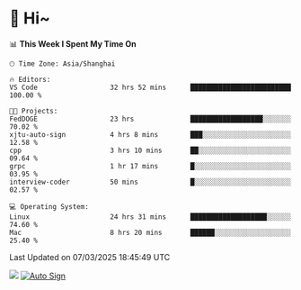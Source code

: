 # 👋 Hi~

<!--START_SECTION:waka-->
📊 **This Week I Spent My Time On** 

```text
🕑︎ Time Zone: Asia/Shanghai

🔥 Editors: 
VS Code                  32 hrs 52 mins      █████████████████████████   100.00 % 

🐱‍💻 Projects: 
FedDOGE                  23 hrs              ██████████████████░░░░░░░   70.02 % 
xjtu-auto-sign           4 hrs 8 mins        ███░░░░░░░░░░░░░░░░░░░░░░   12.58 % 
cpp                      3 hrs 10 mins       ██░░░░░░░░░░░░░░░░░░░░░░░   09.64 % 
grpc                     1 hr 17 mins        █░░░░░░░░░░░░░░░░░░░░░░░░   03.95 % 
interview-coder          50 mins             █░░░░░░░░░░░░░░░░░░░░░░░░   02.57 % 

💻 Operating System: 
Linux                    24 hrs 31 mins      ███████████████████░░░░░░   74.60 % 
Mac                      8 hrs 20 mins       ██████░░░░░░░░░░░░░░░░░░░   25.40 % 
```


 Last Updated on 07/03/2025 18:45:49 UTC
<!--END_SECTION:waka-->

![](https://komarev.com/ghpvc/?username=lvdongyi&label=Profile%20views&color=0e75b6&style=flat)
[![Auto Sign](https://github.com/lvdongyi/xjtu-auto-sign/actions/workflows/AutoSign.yml/badge.svg)](https://github.com/lvdongyi/xjtu-auto-sign/actions/workflows/AutoSign.yml)
<!---
lvdongyi/lvdongyi is a ✨ special ✨ repository because its `README.md` (this file) appears on your GitHub profile.
You can click the Preview link to take a look at your changes.
--->
